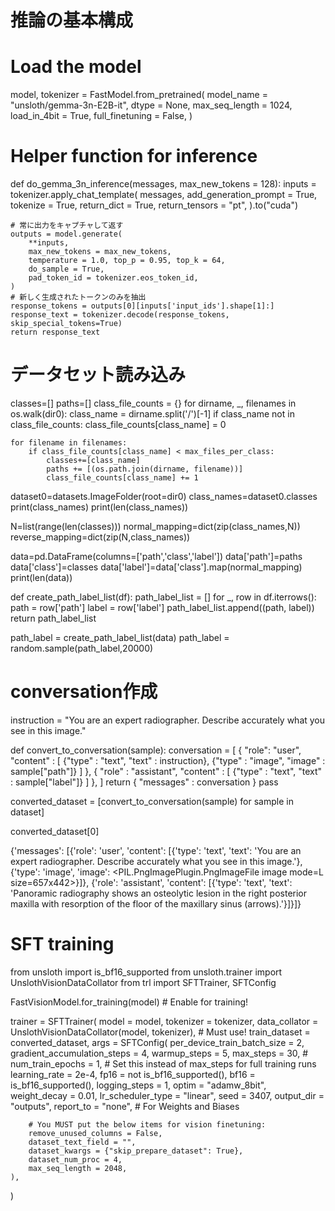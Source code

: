 

# 推論の基本構成
# Load the model
model, tokenizer = FastModel.from_pretrained(
    model_name = "unsloth/gemma-3n-E2B-it",
    dtype = None,
    max_seq_length = 1024,
    load_in_4bit = True,
    full_finetuning = False,
)

# Helper function for inference
def do_gemma_3n_inference(messages, max_new_tokens = 128):
    inputs = tokenizer.apply_chat_template(
        messages,
        add_generation_prompt = True,
        tokenize = True,
        return_dict = True,
        return_tensors = "pt",
    ).to("cuda")
    
    # 常に出力をキャプチャして返す
    outputs = model.generate(
        **inputs,
        max_new_tokens = max_new_tokens,
        temperature = 1.0, top_p = 0.95, top_k = 64,
        do_sample = True,
        pad_token_id = tokenizer.eos_token_id,
    )
    # 新しく生成されたトークンのみを抽出
    response_tokens = outputs[0][inputs['input_ids'].shape[1]:]
    response_text = tokenizer.decode(response_tokens, skip_special_tokens=True)
    return response_text

# データセット読み込み
classes=[]
paths=[]
class_file_counts = {}
for dirname, _, filenames in os.walk(dir0):
    class_name = dirname.split('/')[-1]
    if class_name not in class_file_counts:
        class_file_counts[class_name] = 0
    
    for filename in filenames:
        if class_file_counts[class_name] < max_files_per_class:
            classes+=[class_name]
            paths += [(os.path.join(dirname, filename))]
            class_file_counts[class_name] += 1

dataset0=datasets.ImageFolder(root=dir0)
class_names=dataset0.classes
print(class_names)
print(len(class_names))

N=list(range(len(classes)))
normal_mapping=dict(zip(class_names,N))
reverse_mapping=dict(zip(N,class_names))

data=pd.DataFrame(columns=['path','class','label'])
data['path']=paths
data['class']=classes
data['label']=data['class'].map(normal_mapping)
print(len(data))

def create_path_label_list(df):
    path_label_list = []
    for _, row in df.iterrows():
        path = row['path']
        label = row['label']
        path_label_list.append((path, label))
    return path_label_list

path_label = create_path_label_list(data)
path_label = random.sample(path_label,20000)

# conversation作成
instruction = "You are an expert radiographer. Describe accurately what you see in this image."

def convert_to_conversation(sample):
    conversation = [
        { "role": "user",
          "content" : [
            {"type" : "text",  "text"  : instruction},
            {"type" : "image", "image" : sample["path"]} ]
        },
        { "role" : "assistant",
          "content" : [
            {"type" : "text",  "text"  : sample["label"]} ]
        },
    ]
    return { "messages" : conversation }
pass

converted_dataset = [convert_to_conversation(sample) for sample in dataset]

converted_dataset[0]

{'messages': [{'role': 'user',
   'content': [{'type': 'text',
     'text': 'You are an expert radiographer. Describe accurately what you see in this image.'},
    {'type': 'image',
     'image': <PIL.PngImagePlugin.PngImageFile image mode=L size=657x442>}]},
  {'role': 'assistant',
   'content': [{'type': 'text',
     'text': 'Panoramic radiography shows an osteolytic lesion in the right posterior maxilla with resorption of the floor of the maxillary sinus (arrows).'}]}]}


# SFT training
from unsloth import is_bf16_supported
from unsloth.trainer import UnslothVisionDataCollator
from trl import SFTTrainer, SFTConfig

FastVisionModel.for_training(model) # Enable for training!

trainer = SFTTrainer(
    model = model,
    tokenizer = tokenizer,
    data_collator = UnslothVisionDataCollator(model, tokenizer), # Must use!
    train_dataset = converted_dataset,
    args = SFTConfig(
        per_device_train_batch_size = 2,
        gradient_accumulation_steps = 4,
        warmup_steps = 5,
        max_steps = 30,
        # num_train_epochs = 1, # Set this instead of max_steps for full training runs
        learning_rate = 2e-4,
        fp16 = not is_bf16_supported(),
        bf16 = is_bf16_supported(),
        logging_steps = 1,
        optim = "adamw_8bit",
        weight_decay = 0.01,
        lr_scheduler_type = "linear",
        seed = 3407,
        output_dir = "outputs",
        report_to = "none",     # For Weights and Biases

        # You MUST put the below items for vision finetuning:
        remove_unused_columns = False,
        dataset_text_field = "",
        dataset_kwargs = {"skip_prepare_dataset": True},
        dataset_num_proc = 4,
        max_seq_length = 2048,
    ),
)